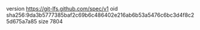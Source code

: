 version https://git-lfs.github.com/spec/v1
oid sha256:9da3b5777385baf2c69b6c486402e216ab6b53a5476c6bc3d4f8c25d675a7a85
size 7804
